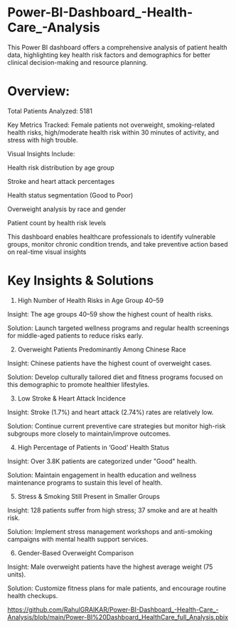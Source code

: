 # Power-BI-Dashboard_-Health-Care_-Analysis
This Power BI dashboard offers a comprehensive analysis of patient health data, highlighting key health risk factors and demographics for better clinical decision-making and resource planning.   




# Overview:

Total Patients Analyzed: 5181

Key Metrics Tracked: Female patients not overweight, smoking-related health risks, high/moderate health risk within 30 minutes of activity, and stress with high trouble.

Visual Insights Include:

Health risk distribution by age group

Stroke and heart attack percentages

Health status segmentation (Good to Poor)

Overweight analysis by race and gender

Patient count by health risk levels



This dashboard enables healthcare professionals to identify vulnerable groups, monitor chronic condition trends, and take preventive action based on real-time visual insights


# Key Insights & Solutions

1. High Number of Health Risks in Age Group 40–59

Insight: The age groups 40–59 show the highest count of health risks.

Solution: Launch targeted wellness programs and regular health screenings for middle-aged patients to reduce risks early.



2. Overweight Patients Predominantly Among Chinese Race

Insight: Chinese patients have the highest count of overweight cases.

Solution: Develop culturally tailored diet and fitness programs focused on this demographic to promote healthier lifestyles.



3. Low Stroke & Heart Attack Incidence

Insight: Stroke (1.7%) and heart attack (2.74%) rates are relatively low.

Solution: Continue current preventive care strategies but monitor high-risk subgroups more closely to maintain/improve outcomes.



4. High Percentage of Patients in ‘Good’ Health Status

Insight: Over 3.8K patients are categorized under "Good" health.

Solution: Maintain engagement in health education and wellness maintenance programs to sustain this level of health.



5. Stress & Smoking Still Present in Smaller Groups

Insight: 128 patients suffer from high stress; 37 smoke and are at health risk.

Solution: Implement stress management workshops and anti-smoking campaigns with mental health support services.



6. Gender-Based Overweight Comparison

Insight: Male overweight patients have the highest average weight (75 units).

Solution: Customize fitness plans for male patients, and encourage routine health checkups.


https://github.com/RahulGRAIKAR/Power-BI-Dashboard_-Health-Care_-Analysis/blob/main/Power-BI%20Dashboard_HealthCare_full_Analysis.pbix
